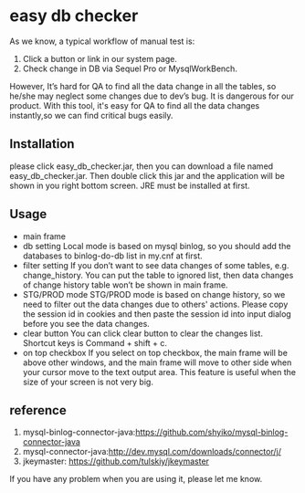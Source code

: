 easy db checker
=============
As we know, a typical workflow of manual test  is: 

1. Click a button or link in our system page.
2. Check change in DB via Sequel Pro or MysqlWorkBench.

However,  It’s hard for QA to find all the data change in all the tables, so he/she may neglect some changes due to dev’s bug. It is dangerous for our product. With this tool, it's easy for QA to find all the data changes instantly,so we can find critical bugs easily.

## Installation
please click easy_db_checker.jar, then you can download a file named easy_db_checker.jar.  Then double click this jar and the application will be shown in you right bottom screen. JRE must be installed at first.

## Usage
* main frame
* db setting
Local mode is based on mysql binlog, so you should add the databases to binlog-do-db list in my.cnf at first.
* filter setting
If you don’t want to see data changes of some tables, e.g. change_history. You can put the table to ignored list, then data changes of change history table won’t be shown in main frame.
* STG/PROD mode
STG/PROD mode is based on change history, so we need to filter out the data changes due to others' actions. Please copy the session id in cookies and then paste the session id into input dialog before you see the data changes.
* clear button
You can click clear button to clear the changes list.  Shortcut keys is Command + shift + c.
* on top checkbox
If you select  on top checkbox, the main frame will be above other windows, and the main frame will move to other side when your cursor move to the text output area. This feature is useful when the size of your screen is not very big.


## reference

1. mysql-binlog-connector-java:https://github.com/shyiko/mysql-binlog-connector-java
2. mysql-connector-java:http://dev.mysql.com/downloads/connector/j/
3. jkeymaster: https://github.com/tulskiy/jkeymaster


If you have any problem when you are using it, please let me know.
